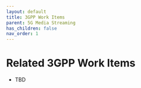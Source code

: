 ```yaml
---
layout: default
title: 3GPP Work Items
parent: 5G Media Streaming
has_children: false
nav_order: 1
---
```


# Related 3GPP Work Items
* TBD
